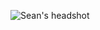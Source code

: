 ![Sean's headshot](https://user-images.githubusercontent.com/90657902/151269465-fab12e35-9f04-4278-97f0-b83b169ac19b.jpg)
